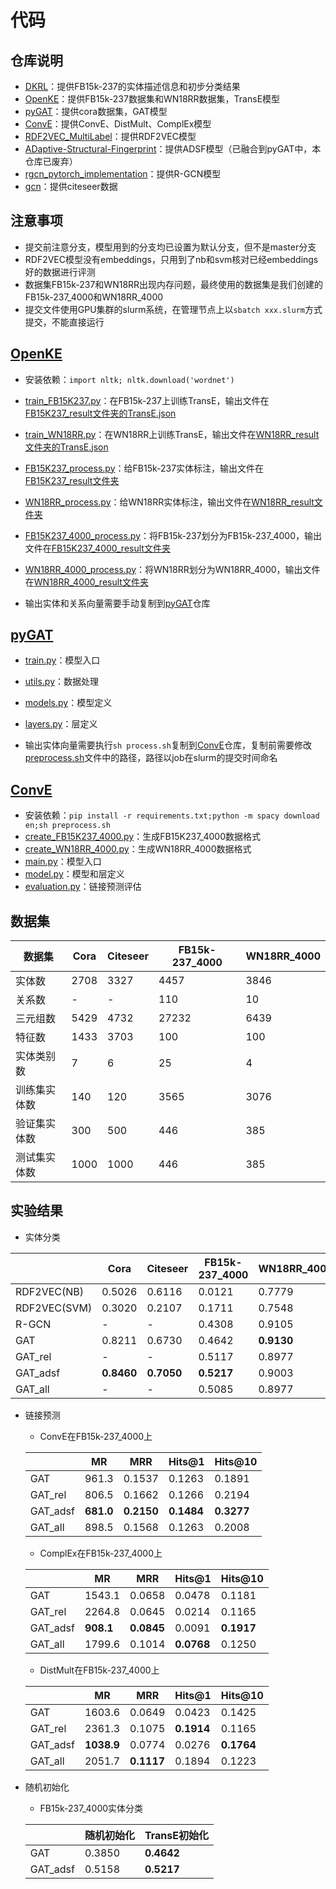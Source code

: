 # 代码

## 仓库说明

+ [DKRL](https://github.com/Niuyuhang03/DKRL)：提供FB15k-237的实体描述信息和初步分类结果
+ [OpenKE](https://github.com/Niuyuhang03/OpenKE)：提供FB15k-237数据集和WN18RR数据集，TransE模型
+ [pyGAT](https://github.com/Niuyuhang03/pyGAT)：提供cora数据集，GAT模型
+ [ConvE](https://github.com/Niuyuhang03/ConvE)：提供ConvE、DistMult、ComplEx模型
+ [RDF2VEC_MultiLabel](https://github.com/Niuyuhang03/RDF2VEC_MultiLabel)：提供RDF2VEC模型
+ [ADaptive-Structural-Fingerprint](https://github.com/Niuyuhang03/ADaptive-Structural-Fingerprint)：提供ADSF模型（已融合到pyGAT中，本仓库已废弃）
+ [rgcn_pytorch_implementation](https://github.com/KarCute/rgcn_pytorch_implementation)：提供R-GCN模型
+ [gcn](https://github.com/tkipf/gcn)：提供citeseer数据

## 注意事项

+ 提交前注意分支，模型用到的分支均已设置为默认分支，但不是master分支
+ RDF2VEC模型没有embeddings，只用到了nb和svm核对已经embeddings好的数据进行评测
+ 数据集FB15k-237和WN18RR出现内存问题，最终使用的数据集是我们创建的FB15k-237_4000和WN18RR_4000
+ 提交文件使用GPU集群的slurm系统，在管理节点上以`sbatch xxx.slurm`方式提交，不能直接运行

## [OpenKE](https://github.com/Niuyuhang03/OpenKE)

+ 安装依赖：`import nltk; nltk.download('wordnet')`
+ [train_FB15K237.py](https://github.com/Niuyuhang03/OpenKE/train_FB15K237.py)：在FB15k-237上训练TransE，输出文件在[FB15K237_result文件夹的TransE.json](https://github.com/Niuyuhang03/OpenKE/tree/GAT_data_process/FB15K237_result/TransE.json)
+ [train_WN18RR.py](https://github.com/Niuyuhang03/OpenKE/blob/GAT_data_process/train_WN18RR.py)：在WN18RR上训练TransE，输出文件在[WN18RR_result文件夹的TransE.json](https://github.com/Niuyuhang03/OpenKE/tree/GAT_data_process/WN18RR_result/TransE.json)
+ [FB15K237_process.py](https://github.com/Niuyuhang03/OpenKE/blob/GAT_data_process/FB15K237_result/FB15K237_process.py)：给FB15k-237实体标注，输出文件在[FB15K237_result文件夹](https://github.com/Niuyuhang03/OpenKE/tree/GAT_data_process/FB15K237_result)
+ [WN18RR_process.py](https://github.com/Niuyuhang03/OpenKE/blob/GAT_data_process/WN18RR_result/WN18RR_process.py)：给WN18RR实体标注，输出文件在[WN18RR_result文件夹](https://github.com/Niuyuhang03/OpenKE/tree/GAT_data_process/WN18RR_result)
+ [FB15K237_4000_process.py](https://github.com/Niuyuhang03/OpenKE/blob/GAT_data_process/FB15K237_4000_result/FB15K237_4000_process.py)：将FB15k-237划分为FB15k-237_4000，输出文件在[FB15K237_4000_result文件夹](https://github.com/Niuyuhang03/OpenKE/tree/GAT_data_process/FB15K237_4000_result)
+ [WN18RR_4000_process.py](https://github.com/Niuyuhang03/OpenKE/blob/GAT_data_process/WN18RR_4000_result/WN18RR_4000_process.py)：将WN18RR划分为WN18RR_4000，输出文件在[WN18RR_4000_result文件夹](https://github.com/Niuyuhang03/OpenKE/tree/GAT_data_process/WN18RR_4000_result)

+ 输出实体和关系向量需要手动复制到[pyGAT](https://github.com/Niuyuhang03/pyGAT)仓库

## [pyGAT](https://github.com/Niuyuhang03/pyGAT)

+ [train.py](https://github.com/Niuyuhang03/pyGAT/blob/similar_impl_tensorflow_with_comment/train.py)：模型入口
+ [utils.py](https://github.com/Niuyuhang03/pyGAT/blob/similar_impl_tensorflow_with_comment/utils.py)：数据处理
+ [models.py](https://github.com/Niuyuhang03/pyGAT/blob/similar_impl_tensorflow_with_comment/models.py)：模型定义
+ [layers.py](https://github.com/Niuyuhang03/pyGAT/blob/similar_impl_tensorflow_with_comment/layers.py)：层定义

+ 输出实体向量需要执行`sh process.sh`复制到[ConvE](https://github.com/Niuyuhang03/ConvE)仓库，复制前需要修改[preprocess.sh](https://github.com/Niuyuhang03/ConvE/blob/master_with_comment/preprocess.sh)文件中的路径，路径以job在slurm的提交时间命名

## [ConvE](https://github.com/Niuyuhang03/ConvE)

+ 安装依赖：`pip install -r requirements.txt;python -m spacy download en;sh preprocess.sh`
+ [create_FB15K237_4000.py](https://github.com/Niuyuhang03/ConvE/blob/master_with_comment/create_FB15K237_4000.py)：生成FB15K237_4000数据格式
+ [create_WN18RR_4000.py](https://github.com/Niuyuhang03/ConvE/blob/master_with_comment/create_WN18RR_4000.py)：生成WN18RR_4000数据格式
+ [main.py](https://github.com/Niuyuhang03/ConvE/blob/master_with_comment/main.py)：模型入口
+ [model.py](https://github.com/Niuyuhang03/ConvE/blob/master_with_comment/model.py)：模型和层定义
+ [evaluation.py](https://github.com/Niuyuhang03/ConvE/blob/master_with_comment/evaluation.py)：链接预测评估

## 数据集

| 数据集       | Cora | Citeseer | FB15k-237_4000 | WN18RR_4000 |
| ------------ | ---- | -------- | -------------- | ----------- |
| 实体数       | 2708 | 3327     | 4457           | 3846        |
| 关系数       | -    | -        | 110            | 10          |
| 三元组数     | 5429 | 4732     | 27232          | 6439        |
| 特征数       | 1433 | 3703     | 100            | 100         |
| 实体类别数   | 7    | 6        | 25             | 4           |
| 训练集实体数 | 140  | 120      | 3565           | 3076        |
| 验证集实体数 | 300  | 500      | 446            | 385         |
| 测试集实体数 | 1000 | 1000     | 446            | 385         |

## 实验结果

+ 实体分类

|              | Cora       | Citeseer   | FB15k-237_4000 | WN18RR_4000 |
| ------------ | ---------- | ---------- | -------------- | ----------- |
| RDF2VEC(NB)  | 0.5026     | 0.6116     | 0.0121         | 0.7779      |
| RDF2VEC(SVM) | 0.3020     | 0.2107     | 0.1711         | 0.7548      |
| R-GCN        | -          | -          | 0.4308         | 0.9105      |
| GAT          | 0.8211     | 0.6730     | 0.4642         | **0.9130**  |
| GAT_rel      | -          | -          | 0.5117         | 0.8977      |
| GAT_adsf     | **0.8460** | **0.7050** | **0.5217**     | 0.9003      |
| GAT_all      | -          | -          | 0.5085         | 0.8977      |

+ 链接预测
    + ConvE在FB15k-237_4000上

    |          | MR        | MRR        | Hits@1     | Hits@10    |
    | -------- | --------- | ---------- | ---------- | ---------- |
    | GAT      | 961.3     | 0.1537     | 0.1263     | 0.1891     |
    | GAT_rel  | 806.5     | 0.1662     | 0.1266     | 0.2194     |
    | GAT_adsf | **681.0** | **0.2150** | **0.1484** | **0.3277** |
    | GAT_all  | 898.5     | 0.1568     | 0.1263     | 0.2008     |

    + ComplEx在FB15k-237_4000上

    |          | MR        | MRR        | Hits@1     | Hits@10    |
    | -------- | --------- | ---------- | ---------- | ---------- |
    | GAT      | 1543.1    | 0.0658     | 0.0478     | 0.1181     |
    | GAT_rel  | 2264.8    | 0.0645     | 0.0214     | 0.1165     |
    | GAT_adsf | **908.1** | **0.0845** | 0.0091     | **0.1917** |
    | GAT_all  | 1799.6    | 0.1014     | **0.0768** | 0.1250     |

    + DistMult在FB15k-237_4000上

    |          | MR         | MRR        | Hits@1     | Hits@10    |
    | -------- | ---------- | ---------- | ---------- | ---------- |
    | GAT      | 1603.6     | 0.0649     | 0.0423     | 0.1425     |
    | GAT_rel  | 2361.3     | 0.1075     | **0.1914** | 0.1165     |
    | GAT_adsf | **1038.9** | 0.0774     | 0.0276     | **0.1764** |
    | GAT_all  | 2051.7     | **0.1117** | 0.1894     | 0.1223     |

+ 随机初始化

    + FB15k-237_4000实体分类

    |          | 随机初始化 | TransE初始化 |
    | -------- | ---------- | ------------ |
    | GAT      | 0.3850     | **0.4642**   |
    | GAT_adsf | 0.5158     | **0.5217**   |

